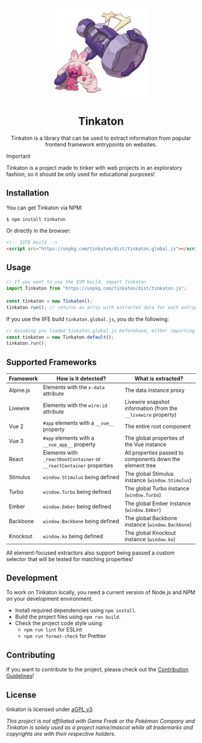 <div align='center'>
  <img width=250px src='.github/images/tinkaton.png?raw=true'>

  <h1>Tinkaton</h1>
  <p>Tinkaton is a library that can be used to extract information from popular frontend framework entrypoints on websites.</p>
</div>

> [!IMPORTANT]
> Tinkaton is a project made to tinker with web projects in an exploratory fashion, so it should be only used for educational purposes!

## Installation

You can get Tinkaton via NPM:

```shell
$ npm install tinkaton
```

Or directly in the browser:

```html
<!-- IIFE build -->
<script src="https://unpkg.com/tinkaton/dist/tinkaton.global.js"></script>
```

## Usage

```js
// If you want to use the ESM build, import Tinkaton
import Tinkaton from "https://unpkg.com/tinkaton/dist/tinkaton.js";

const tinkaton = new Tinkaton();
tinkaton.run(); // returns an array with extracted data for each entrypoint found
```

If you use the IIFE build `tinkaton.global.js`, you do the following:

```js
// Assuming you loaded tinkaton.global.js beforehand, either importing it through a script or another way
const tinkaton = new Tinkaton.default();
tinkaton.run(); 
```

## Supported Frameworks

| Framework | How is it detected?                                                  | What is extracted?                                             |
|-----------|----------------------------------------------------------------------|----------------------------------------------------------------|
| Alpine.js | Elements with the `x-data` attribute                                 | The data instance proxy                                        |
| Livewire  | Elements with the `wire:id` attribute                                | Livewire snapshot information (from the `__livewire` property) |
| Vue 2     | `#app` elements with a `__vue__` property                            | The entire root component                                      |
| Vue 3     | `#app` elements with a `__vue_app__` property                        | The global properties of the Vue instance                      |
| React     | Elements with `_reactRootContainer` or `__reactContainer` properties | All properties passed to components down the element tree      |
| Stimulus  | `window.Stimulus` being defined                                      | The global Stimulus instance (`window.Stimulus`)               |
| Turbo     | `window.Turbo` being defined                                         | The global Turbo instance (`window.Turbo`)                     |
| Ember     | `window.Ember` being defined                                         | The global Ember instance (`window.Ember`)                     |
| Backbone  | `window.Backbone` being defined                                      | The global Backbone instance (`window.Backbone`)               |
| Knockout  | `window.ko` being defined                                            | The global Knockout instance (`window.ko`)                     |

All element-focused extractors also support being passed a custom selector that will be tested for matching properties!

## Development

To work on Tinkaton locally, you need a current version of Node.js and NPM on your development environment.

* Install required dependencies using `npm install`.
* Build the project files using `npm run build`.
* Check the project code style using:
  * `npm run lint` for ESLint
  * `npm run format-check` for Prettier

## Contributing

If you want to contribute to the project, please check out the [Contribution Guidelines](/.github/CONTRIBUTING.md)!

## License

tinkaton is licensed under [aGPL v3](./LICENSE).

_This project is not affiliated with Game Freak or the Pokémon Company and Tinkaton is solely used as a project name/mascot while all trademarks and copyrights are with their respective holders._